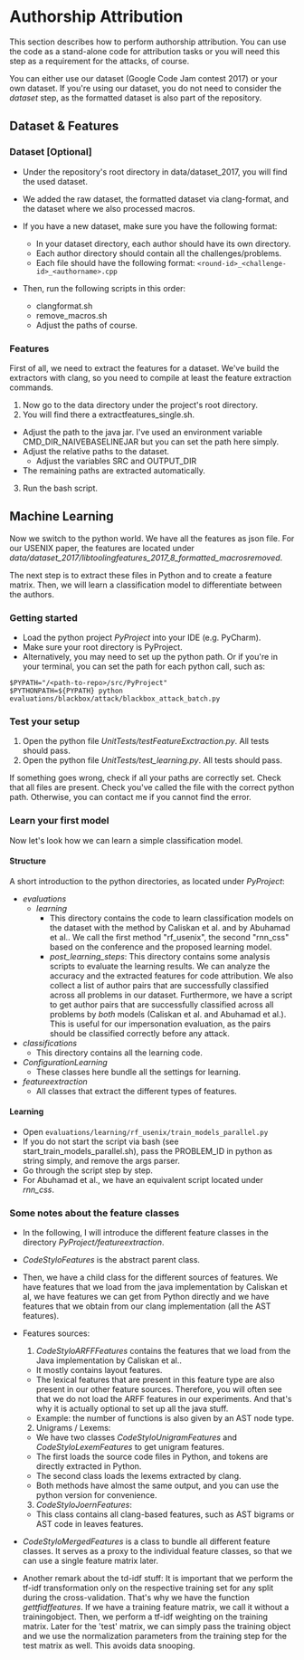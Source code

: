 # Authorship Attribution
This section describes how to perform authorship attribution.
You can use the code as a stand-alone code for attribution tasks or you will
need this step as a requirement for the attacks, of course.

You can either use our dataset (Google Code Jam contest 2017) or
your own dataset. If you're using our dataset, you do not need to
consider the *dataset* step, as the formatted dataset
is also part of the repository.

## Dataset & Features

### Dataset [Optional]
- Under the repository's root directory in data/dataset_2017, you will find the
used dataset.
- We added the raw dataset, the formatted dataset via clang-format, and
the dataset where we also processed macros.

- If you have a new dataset, make sure you have the following format:
  - In your dataset directory, each author should have its own directory.
  - Each author directory should contain all the challenges/problems.
  - Each file should have the following format: ```<round-id>_<challenge-id>_<authorname>.cpp```

- Then, run the following scripts in this order:
  - clangformat.sh
  - remove_macros.sh
  - Adjust the paths of course.

### Features
First of all, we need to extract the features for a dataset.
We've build the extractors with clang, so you need to compile at least
the feature extraction commands.

1. Now go to the data directory under the project's root directory.
2. You will find there a extractfeatures_single.sh.
  - Adjust the path to the java jar.
    I've used an environment variable CMD_DIR_NAIVEBASELINEJAR but you can set the path here simply.
  - Adjust the relative paths to the dataset.
    - Adjust the variables SRC and OUTPUT_DIR
  - The remaining paths are extracted automatically.
3. Run the bash script.


## Machine Learning
Now we switch to the python world. We have all the features as json file.
For our USENIX paper, the features are located under *data/dataset_2017/libtoolingfeatures_2017_8_formatted_macrosremoved*.

The next step is to extract these files in Python and to create a feature matrix.
Then, we will learn a classification model to differentiate between the authors.

### Getting started
- Load the python project *PyProject* into your IDE (e.g. PyCharm).
- Make sure your root directory is PyProject.
- Alternatively, you may need to set up the python path. Or if you're in your terminal,
you can set the path for each python call, such as:
```
$PYPATH="/<path-to-repo>/src/PyProject"
$PYTHONPATH=${PYPATH} python evaluations/blackbox/attack/blackbox_attack_batch.py
```

### Test your setup
1. Open the python file *UnitTests/testFeatureExctraction.py*. All tests should pass.
2. Open the python file *UnitTests/test_learning.py*. All tests should pass.

If something goes wrong, check if all your paths are correctly set.
Check that all files are present. Check you've called the file with the correct
python path. Otherwise, you can contact me if you cannot find the error.

### Learn your first model
Now let's look how we can learn a simple classification model.

#### Structure
A short introduction to the python directories, as located under *PyProject*:
- *evaluations*
  - *learning*
    - This directory contains the code to learn classification models
    on the dataset with the method by Caliskan et al. and by Abuhamad et al..
    We call the first method "rf_usenix", the second "rnn_css" based
    on the conference and the proposed learning model.
    - *post_learning_steps*: This directory contains some analysis scripts to evaluate the learning
      results. We can analyze the accuracy and the extracted features for
      code attribution. We also collect a list of author pairs that are
      successfully classified across all problems in our dataset.
      Furthermore, we have a script to get author pairs that are successfully
      classified across all problems by *both* models
      (Caliskan et al. and Abuhamad et al.). This is useful
      for our impersonation evaluation, as the pairs should be classified
      correctly before any attack.
- *classifications*
  - This directory contains all the learning code.
- *ConfigurationLearning*
  - These classes here bundle all the settings for learning.
- *featureextraction*
  - All classes that extract the different types of features.

#### Learning
- Open ```evaluations/learning/rf_usenix/train_models_parallel.py```
- If you do not start the script via bash (see start_train_models_parallel.sh),
 pass the PROBLEM_ID in python as string simply, and remove the args parser.
- Go through the script step by step.
- For Abuhamad et al., we have an equivalent script located under *rnn_css*.

### Some notes about the feature classes
- In the following, I will introduce the different feature classes
in the directory *PyProject/featureextraction*.
- *CodeStyloFeatures*  is the abstract parent class.
- Then, we have a child class for the different sources of features.
We have features that we load from the java implementation by Caliskan et al,
we have features we can get from Python directly and we have features that we obtain from our clang implementation (all the AST features).
- Features sources:
  1. *CodeStyloARFFFeatures* contains the features that we load from the
  Java implementation by Caliskan et al..
    - It mostly contains layout features.
    - The lexical features that are present in this feature type
    are also present in our other feature sources. Therefore, you will often see that we do not load the ARFF features in our experiments.
    And that's why it is actually optional to set up all the java stuff.
    - Example: the number of functions is also given by an AST node type.
  2. Unigrams / Lexems:
    - We have two classes *CodeStyloUnigramFeatures* and *CodeStyloLexemFeatures* to get unigram features.
    - The first loads the source code files in Python, and tokens are directly
    extracted in Python.
    - The second class loads the lexems extracted by clang.
    - Both methods have almost the same output, and you can use the python
    version for convenience.
  3. *CodeStyloJoernFeatures*:
    - This class contains all clang-based features, such as AST bigrams or
      AST code in leaves features.
- *CodeStyloMergedFeatures* is a class to bundle all different feature classes.
It serves as a proxy to the individual feature classes, so that we can use
a single feature matrix later.

- Another remark about the td-idf stuff: It is important that we perform
the tf-idf transformation only on the respective training set for any split
during the cross-validation. That's why we have the function *gettfidffeatures*.
If we have a training feature matrix, we call it without a trainingobject. Then,
we perform a tf-idf weighting on the training matrix. Later for the 'test'
matrix, we can simply pass the training object and we use the normalization
parameters from the  training step for the test matrix as well. This avoids
data snooping.
